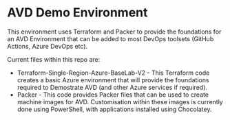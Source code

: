 # AVD Demo Environment

This environment uses Terraform and Packer to provide the foundations for an AVD Environment that can be added to most DevOps toolsets (GitHub Actions, Azure DevOps etc).

Current files within this repo are:

 - Terraform-Single-Region-Azure-BaseLab-V2 - This Terraform code creates a basic Azure environment that will provide the foundations required to Demostrate AVD (and other Azure services if required).
 - Packer - This code provides Packer files that can be used to create machine images for AVD. Customisation within these images is currently done using PowerShell, with applications installed using Chocolatey. 